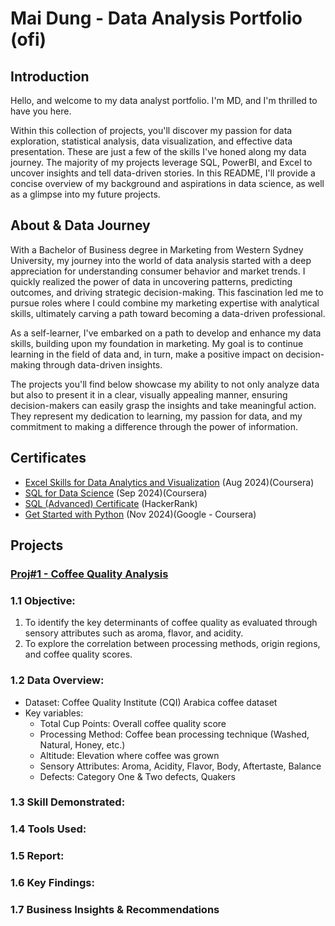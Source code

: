 # Mai Dung - Data Analysis Portfolio (ofi)
## Introduction
Hello, and welcome to my data analyst portfolio. I'm MD, and I'm thrilled to have you here.

Within this collection of projects, you'll discover my passion for data exploration, statistical analysis, data visualization, and effective data presentation. These are just a few of the skills I've honed along my data journey. The majority of my projects leverage SQL, PowerBI, and Excel to uncover insights and tell data-driven stories. In this README, I'll provide a concise overview of my background and aspirations in data science, as well as a glimpse into my future projects.

## About & Data Journey
With a Bachelor of Business degree in Marketing from Western Sydney University, my journey into the world of data analysis started with a deep appreciation for understanding consumer behavior and market trends. I quickly realized the power of data in uncovering patterns, predicting outcomes, and driving strategic decision-making. This fascination led me to pursue roles where I could combine my marketing expertise with analytical skills, ultimately carving a path toward becoming a data-driven professional.

As a self-learner, I've embarked on a path to develop and enhance my data skills, building upon my foundation in marketing. My goal is to continue learning in the field of data and, in turn, make a positive impact on decision-making through data-driven insights.

The projects you'll find below showcase my ability to not only analyze data but also to present it in a clear, visually appealing manner, ensuring decision-makers can easily grasp the insights and take meaningful action. They represent my dedication to learning, my passion for data, and my commitment to making a difference through the power of information.

## Certificates
* [Excel Skills for Data Analytics and Visualization](https://www.coursera.org/account/accomplishments/specialization/HFE4M8YWI0XV) (Aug 2024)(Coursera)
* [SQL for Data Science](https://www.coursera.org/account/accomplishments/records/8S6C9EM1TBI2) (Sep 2024)(Coursera)
* [SQL (Advanced) Certificate](https://www.hackerrank.com/certificates/ab0baeea5bec) (HackerRank) 
* [Get Started with Python](https://www.coursera.org/account/accomplishments/verify/PWQAJ3Z9C32X) (Nov 2024)(Google - Coursera) 

## Projects
### [Proj#1 - Coffee Quality Analysis](https://github.com/mtdzzz/MD-Data-Analysis-Portfolio/tree/main/Proj%231%20-%20Excel%20-%20Sale%20Report%20Dashboard)
### 1.1	Objective:   
1. To identify the key determinants of coffee quality as evaluated through sensory attributes such as aroma, flavor, and acidity.
2. To explore the correlation between processing methods, origin regions, and coffee quality scores. 
### 1.2	Data Overview:
- Dataset: Coffee Quality Institute (CQI) Arabica coffee dataset
- Key variables:
  + Total Cup Points: Overall coffee quality score
  + Processing Method: Coffee bean processing technique (Washed, Natural, Honey, etc.)
  + Altitude: Elevation where coffee was grown
  + Sensory Attributes: Aroma, Acidity, Flavor, Body, Aftertaste, Balance
  + Defects: Category One & Two defects, Quakers
### 1.3	Skill Demonstrated:

### 1.4	Tools Used:

### 1.5	Report:

### 1.6	Key Findings:

### 1.7 Business Insights & Recommendations
